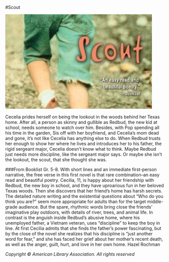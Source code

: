 #Scout

![Scout](../img/scout_carousel.png)

Cecelia prides herself on being the lookout in the woods behind her Texas home. After all, a person as skinny and gullible as Redbud, the new kid at school, needs someone to watch over him. Besides, with Pop spending all his time in the garden, Sis off with her boyfriend, and Cecelia’s mom dead and gone, it’s not like Cecelia has anything else to do.
When Redbud trusts her enough to show her where he lives and introduces her to his father, the rigid sergeant major, Cecelia doesn’t know what to think. Maybe Redbud just needs more discipline, like the sergeant major says. Or maybe she isn’t the lookout, the scout, that she thought she was.

###From Booklist
Gr. 5-8. With short lines and an immediate first-person narrative, the free verse in this first novel is that rare combination–an easy read and beautiful poetry. Cecilia, 11, is happy about her friendship with Redbud, the new boy in school, and they have uproarious fun in her beloved Texas woods. Then she discovers that her friend’s home has harsh secrets. The detailed nature writing and the existential questions about “Who do you think you are?” seem more appropriate for adults than for the target middle-grade audience. But the spare, rhythmic words bring close the friends’ imaginative play outdoors, with details of river, trees, and animal life. In contrast is the anguish inside Redbud’s abusive home, where his unemployed father, a Vietnam veteran, uses “discipline” to keep the boy in line. At first Cecilia admits that she finds the father’s power fascinating, but by the close of the novel she realizes that his discipline is “just another word for fear,” and she has faced her grief about her mother’s recent death, as well as the anger, guilt, hurt, and love in her own home. Hazel Rochman

_Copyright © American Library Association. All rights reserved_
